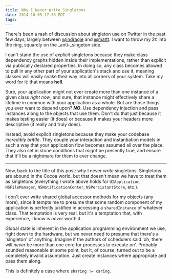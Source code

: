 ```yaml
---
title: Why I Never Write Singletons
date: 2014-10-05 17:38 EDT
tags:
---
```


There's been a rash of discussion about singleton use on Twitter in the past few days, largely between [@indragie](https://twitter.com/indragie) and [@mattt](https://twitter.com/mattt). I want to throw my 2¢ into the ring, squarely on the _anti-_singeton side.

<!-- more -->

I can't stand the use of _explicit_ singletons because they make class dependency graphs hidden inside their implementations, rather than explicit via publically declared properties. In doing so, any class becomes allowed to pull in any other part of your application's stack and use it, meaning classes will easily snake their way into all corners of your system. Take my word for it: that means __hell__.

Sure, your application might not ever create more than one instance of a given class _right now_, and sure, that instance might effectively share a lifetime in common with your application as a whole. But are those things you ever want to depend upon? ___NO___. Use dependency injection and pass instances along to the objects that use them. Don't do that just because it makes testing easier (it does) or because it makes your headers more descriptive (it really and truly does).

Instead, avoid explicit singletons because they make your codebase _incredibly brittle_. They couple your interaction and instantiation models in such a way that your application flow becomes assumed all over the place. They also set in stone conditions that _might_ be presently true, and ensure that it'll be a nightmare for them to ever change.

---

Now, back to the title of this post: why I never _write_ singletons. Singletons are abound in the Cocoa world, but that doesn't mean we have to treat them as singletons (everything I wrote above holds for `UIApplication`, `NSFileManager`, `NSNotificationCenter`, `NSPersistantStore`, etc.). 

I don't ever write shared global accessor methods for my objects (any more), since it tempts me to presume that some random component of my application is perfectly justified in accessing a `sharedInstance` of whatever class. That temptation is very real, but it's a temptation that, with experience, I know is _never_ worth it.

Global state is inherent in the application programming environment we use, right down to the hardware, but we never need to presume that there's a 'singleton' of anything. Imagine if the authors of schedulers said 'oh, there will _never_ be more than one core for processes to execute on'. Probably sounded reasonable at some point, but it, of course, turned out to be a completely invalid assumption. Just create instances where appropriate and pass them along.

This is definitely a case where `sharing != caring`.